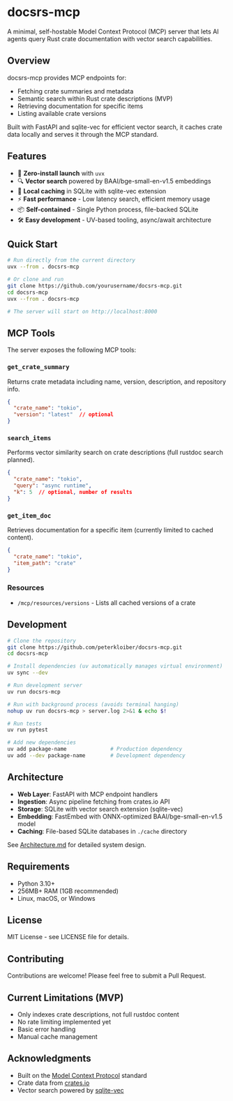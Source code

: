 # docsrs-mcp

A minimal, self-hostable Model Context Protocol (MCP) server that lets AI agents query Rust crate documentation with vector search capabilities.

## Overview

docsrs-mcp provides MCP endpoints for:
- Fetching crate summaries and metadata
- Semantic search within Rust crate descriptions (MVP)
- Retrieving documentation for specific items
- Listing available crate versions

Built with FastAPI and sqlite-vec for efficient vector search, it caches crate data locally and serves it through the MCP standard.

## Features

- 🚀 **Zero-install launch** with `uvx`
- 🔍 **Vector search** powered by BAAI/bge-small-en-v1.5 embeddings
- 💾 **Local caching** in SQLite with sqlite-vec extension
- ⚡ **Fast performance** - Low latency search, efficient memory usage
- 📦 **Self-contained** - Single Python process, file-backed SQLite
- 🛠️ **Easy development** - UV-based tooling, async/await architecture

## Quick Start

```bash
# Run directly from the current directory
uvx --from . docsrs-mcp

# Or clone and run
git clone https://github.com/yourusername/docsrs-mcp.git
cd docsrs-mcp
uvx --from . docsrs-mcp

# The server will start on http://localhost:8000
```

## MCP Tools

The server exposes the following MCP tools:

### `get_crate_summary`
Returns crate metadata including name, version, description, and repository info.

```json
{
  "crate_name": "tokio",
  "version": "latest"  // optional
}
```

### `search_items`
Performs vector similarity search on crate descriptions (full rustdoc search planned).

```json
{
  "crate_name": "tokio",
  "query": "async runtime",
  "k": 5  // optional, number of results
}
```

### `get_item_doc`
Retrieves documentation for a specific item (currently limited to cached content).

```json
{
  "crate_name": "tokio",
  "item_path": "crate"
}
```

### Resources

- `/mcp/resources/versions` - Lists all cached versions of a crate

## Development

```bash
# Clone the repository
git clone https://github.com/peterkloiber/docsrs-mcp.git
cd docsrs-mcp

# Install dependencies (uv automatically manages virtual environment)
uv sync --dev

# Run development server
uv run docsrs-mcp

# Run with background process (avoids terminal hanging)
nohup uv run docsrs-mcp > server.log 2>&1 & echo $!

# Run tests
uv run pytest

# Add new dependencies
uv add package-name              # Production dependency
uv add --dev package-name        # Development dependency
```

## Architecture

- **Web Layer**: FastAPI with MCP endpoint handlers
- **Ingestion**: Async pipeline fetching from crates.io API
- **Storage**: SQLite with vector search extension (sqlite-vec)
- **Embedding**: FastEmbed with ONNX-optimized BAAI/bge-small-en-v1.5 model
- **Caching**: File-based SQLite databases in `./cache` directory

See [Architecture.md](Architecture.md) for detailed system design.

## Requirements

- Python 3.10+
- 256MB+ RAM (1GB recommended)
- Linux, macOS, or Windows

## License

MIT License - see LICENSE file for details.

## Contributing

Contributions are welcome! Please feel free to submit a Pull Request.

## Current Limitations (MVP)

- Only indexes crate descriptions, not full rustdoc content
- No rate limiting implemented yet
- Basic error handling
- Manual cache management

## Acknowledgments

- Built on the [Model Context Protocol](https://modelcontextprotocol.io/) standard
- Crate data from [crates.io](https://crates.io/)
- Vector search powered by [sqlite-vec](https://github.com/asg017/sqlite-vec)